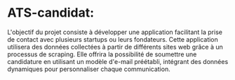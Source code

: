 # ATS-candidat:

L'objectif du projet consiste à développer une application facilitant la prise de contact avec plusieurs startups ou leurs fondateurs. Cette application utilisera des données collectées à partir de différents sites web grâce à un processus de scraping. Elle offrira la possibilité de soumettre une candidature en utilisant un modèle d'e-mail préétabli, intégrant des données dynamiques pour personnaliser chaque communication.
